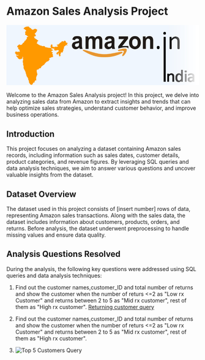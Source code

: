 # Amazon Sales Analysis Project
![Banner Image](https://github.com/Harish-ux779/Amazon-Sales---Analysis/blob/main/amazon_india_wide_image-3.jpg)

Welcome to the Amazon Sales Analysis project! In this project, we delve into analyzing sales
data from Amazon to extract insights and trends that can help optimize sales strategies,
understand customer behavior, and improve business operations.
## Introduction
This project focuses on analyzing a dataset containing Amazon sales records, including
information such as sales dates, customer details, product categories, and revenue figures. By
leveraging SQL queries and data analysis techniques, we aim to answer various questions and
uncover valuable insights from the dataset.
## Dataset Overview
The dataset used in this project consists of [insert number] rows of data, representing Amazon
sales transactions. Along with the sales data, the dataset includes information about customers,
products, orders, and returns. Before analysis, the dataset underwent preprocessing to handle
missing values and ensure data quality.
## Analysis Questions Resolved
During the analysis, the following key questions were addressed using SQL queries and data
analysis techniques:

1. Find out the customer names,customer_ID and total number of returns and show the customer when the number of returs <=2 as "Low rx Customer" and returns between 2 to 5 as "Mid rx customer", rest of them as "High rx customer".
[Returning customer query](https://github.com/Harish-ux779/Amazon-Sales---Analysis/blob/main/Q1.Screenshot.jpg)

2. Find out the customer names,customer_ID and total number of returns and show the customer when the number of returs <=2 as "Low rx Customer" and returns between 2 to 5 as "Mid rx customer", rest of them as "High rx customer".
3. ![Top 5 Customers Query]()
